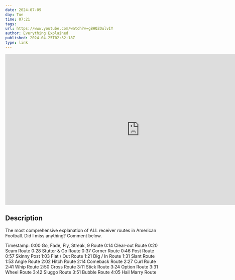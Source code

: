 ```yaml
---
date: 2024-07-09
day: Tue
time: 07:21
tags:
url: https://www.youtube.com/watch?v=gBHQZOulvIY
author: Everything Explained
published: 2024-04-25T02:32:18Z
type: link
---
```


<iframe width="854" height="480" src="https://www.youtube.com/embed/gBHQZOulvIY" frameborder="0" allowfullscreen></iframe>

## Description
The most comprehensive explanation of ALL receiver routes in American Football. Did I miss anything? Comment below.

Timestamp:
0:00 Go, Fade, Fly, Streak, 9 Route
0:14 Clear-out Route
0:20 Seam Route
0:28 Stutter & Go Route
0:37 Corner Route
0:46 Post Route
0:57 Skinny Post
1:03 Flat / Out Route
1:21 Dig / In Route
1:31 Slant Route
1:53 Angle Route
2:02 Hitch Route
2:14 Comeback Route
2:27 Curl Route
2:41 Whip Route
2:50 Cross Route
3:11 Stick Route
3:24 Option Route
3:31 Wheel Route
3:42 Sluggo Route
3:51 Bubble Route
4:05 Hail Marry Route